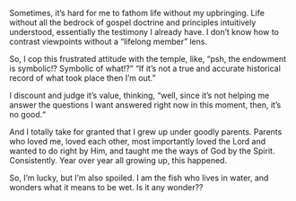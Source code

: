 Sometimes, it’s hard for me to fathom life without my upbringing. Life without all the bedrock of gospel doctrine and principles intuitively understood, essentially the testimony I already have. I don’t know how to contrast viewpoints without a “lifelong member” lens. 

  

So, I cop this frustrated attitude with the temple, like, “psh, the endowment is symbolic!? Symbolic of what!?” “If it’s not a true and accurate historical record of what took place then I’m out.”

  

I discount and judge it’s value, thinking, “well, since it’s not helping me answer the questions I want answered right now in this moment, then, it’s no good.“

  

And I totally take for granted that I grew up under goodly parents. Parents who loved me, loved each other, most importantly loved the Lord and wanted to do right by Him, and taught me the ways of God by the Spirit. Consistently. Year over year all growing up, this happened. 

  

So, I’m lucky, but I’m also spoiled. I am the fish who lives in water, and wonders what it means to be wet. Is it any wonder??